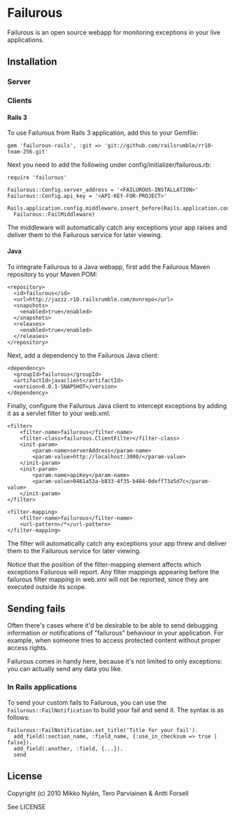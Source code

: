 # Failurous

Failurous is an open source webapp for monitoring exceptions in your
live applications.

## Installation

### Server

### Clients

#### Rails 3

To use Failurous from Rails 3 application, add this to your Gemfile:

    gem 'failurous-rails', :git => 'git://github.com/railsrumble/rr10-team-256.git'


Next you need to add the following under config/initializer/failurous.rb:

    require 'failurous'

    Failurous::Config.server_address = '<FAILUROUS-INSTALLATION>'
    Failurous::Config.api_key = '<API-KEY-FOR-PROJECT>'

    Rails.application.config.middleware.insert_before(Rails.application.config.session_store,
      Failurous::FailMiddleware)
      
The middleware will automatically catch any exceptions your app raises and
deliver them to the Failurous service for later viewing.

#### Java

To integrate Failurous to a Java webapp, first add the Failurous Maven repository to your Maven POM:

    <repository>
      <id>failurous</id>
      <url>http://jazzz.r10.railsrumble.com/mvnrepo</url>
      <snapshots>
        <enabled>true</enabled>
      </snapshots>
      <releases>
        <enabled>true</enabled>
      </releases>
    </repository>
		
Next, add a dependency to the Failurous Java client:

    <dependency>
      <groupId>failurous</groupId>
      <artifactId>javaclient</artifactId>
      <version>0.0.1-SNAPSHOT</version>
    </dependency>
		
Finally, configure the Failurous Java client to intercept exceptions by adding it as a servlet filter to your web.xml:

	<filter>
		<filter-name>failurous</filter-name>
		<filter-class>failurous.ClientFilter</filter-class>
		<init-param>
			<param-name>serverAddress</param-name>
			<param-value>http://localhost:3000/</param-value>
		</init-param>
		<init-param>
			<param-name>apiKey</param-name>
			<param-value>0461a53a-b833-4f35-b484-0deff73a5d7c</param-value>
		</init-param>
	</filter>
	
	<filter-mapping>
		<filter-name>failurous</filter-name>
		<url-pattern>/*</url-pattern>
	</filter-mapping>
		
The filter will automatically catch any exceptions your app threw and deliver them to the Failurous service for later viewing.

Notice that the position of the filter-mapping element affects which exceptions Failurous will report. Any filter mappings appearing before the failurous filter mapping in web.xml will not be reported, since they are executed outside its scope.

## Sending fails

Often there's cases where it'd be desirable to be able to send debugging
information or notifications of "failurous" behaviour in your application. For
example, when someone tries to access protected content without proper access
rights.

Failurous comes in handy here, because it's not limited to only
exceptions: you can actually send any data you like.

### In Rails applications

To send your custom fails to Failurous, you can use the
`Failurous::FailNotification` to build your fail and send it. The syntax is
as follows:

    Failurous::FailNotification.set_title('Title for your fail').
      add_field(:section_name, :field_name, {:use_in_checksum => true | false}).
      add_field(:another, :field, {...}).
      send


## License

Copyright (c) 2010 Mikko Nylén, Tero Parviainen & Antti Forsell

See LICENSE


